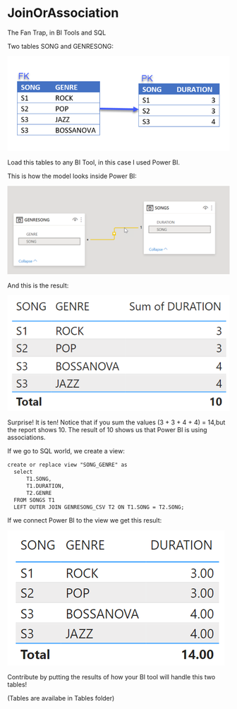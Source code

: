 # JoinOrAssociation
The Fan Trap, in BI Tools and SQL 

Two tables SONG and GENRESONG:

![Tables](/Images/Tables.png)

Load this tables to any BI Tool, in this case I used Power BI.

This is how the model looks inside Power BI:

![Model](/Images/Relation.png)

And this is the result:

![Model](/Images/ResultAssociation.png)

Surprise! It is ten! Notice that if you sum the values (3 + 3 + 4 + 4) = 14,but the report shows 10.  The result of 10 shows us that Power BI is using associations.

If we go to SQL world, we create a view:

```
create or replace view "SONG_GENRE" as
  select 
      T1.SONG,
      T1.DURATION,
      T2.GENRE
  FROM SONGS T1 
  LEFT OUTER JOIN GENRESONG_CSV T2 ON T1.SONG = T2.SONG;
```

If we connect Power BI to the view we get this result:

![Model](/Images/ResultJoin.png)

Contribute by putting the results of how your BI tool will handle this two tables!

(Tables are availabe in Tables folder)

